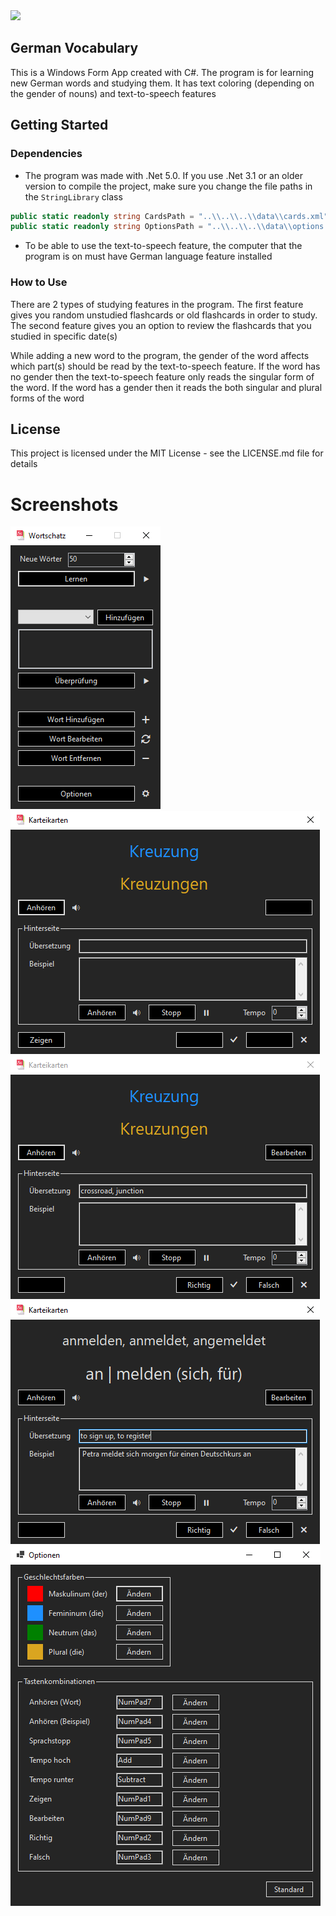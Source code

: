 <img src="https://img.shields.io/badge/Win%20Form-0078D4?style=for-the-badge&logo=windows&logoColor=white" />

## German Vocabulary
This is a Windows Form App created with C#. The program is for learning new German words and studying them. It has text coloring (depending on the gender of nouns) and text-to-speech features

## Getting Started
### Dependencies
- The program was made with .Net 5.0. If you use .Net 3.1 or an older version to compile the project, make sure you change the file paths in the `StringLibrary` class

```csharp
public static readonly string CardsPath = "..\\..\\..\\data\\cards.xml";
public static readonly string OptionsPath = "..\\..\\..\\data\\options.txt";
```

- To be able to use the text-to-speech feature, the computer that the program is on must have German language feature installed

### How to Use
There are 2 types of studying features in the program. The first feature gives you random unstudied flashcards or old flashcards in order to study. The second feature gives you an option to review the flashcards that you studied in specific date(s)

While adding a new word to the program, the gender of the word affects which part(s) should be read by the text-to-speech feature. If the word has no gender then the text-to-speech feature only reads the singular form of the word. If the word has a gender then it reads the both singular and plural forms of the word

## License
This project is licensed under the MIT License - see the LICENSE.md file for details

# Screenshots
![01](https://raw.githubusercontent.com/cemalaydeniz/vocabulary/main/Screenshots/01.png)\
![02](https://raw.githubusercontent.com/cemalaydeniz/vocabulary/main/Screenshots/02.png)\
![03](https://raw.githubusercontent.com/cemalaydeniz/vocabulary/main/Screenshots/03.png)\
![04](https://raw.githubusercontent.com/cemalaydeniz/vocabulary/main/Screenshots/04.png)\
![05](https://raw.githubusercontent.com/cemalaydeniz/vocabulary/main/Screenshots/05.png)
